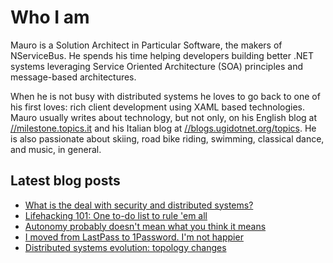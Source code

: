 # Who I am

Mauro is a Solution Architect in Particular Software, the makers of NServiceBus. He spends his time helping developers building better .NET systems leveraging Service Oriented Architecture (SOA) principles and message-based architectures.

When he is not busy with distributed systems he loves to go back to one of his first loves: rich client development using XAML based technologies. Mauro usually writes about technology, but not only, on his English blog at [//milestone.topics.it](https://milestone.topics.it) and his Italian blog at [//blogs.ugidotnet.org/topics](https//blogs.ugidotnet.org/topics). He is also passionate about skiing, road bike riding, swimming, classical dance, and music, in general.

## Latest blog posts

<!--START_SECTION:feed-->
* [What is the deal with security and distributed systems?](https:&#x2F;&#x2F;milestone.topics.it&#x2F;2022&#x2F;11&#x2F;01&#x2F;security-and-soa.html)
* [Lifehacking 101: One to-do list to rule &#39;em all](https:&#x2F;&#x2F;milestone.topics.it&#x2F;2022&#x2F;09&#x2F;19&#x2F;one-list-to-rule-them-all.html)
* [Autonomy probably doesn&#39;t mean what you think it means](https:&#x2F;&#x2F;milestone.topics.it&#x2F;2022&#x2F;09&#x2F;05&#x2F;autonomy.html)
* [I moved from LastPass to 1Password. I&#39;m not happier](https:&#x2F;&#x2F;milestone.topics.it&#x2F;2022&#x2F;08&#x2F;09&#x2F;one-password.html)
* [Distributed systems evolution: topology changes](https:&#x2F;&#x2F;milestone.topics.it&#x2F;2022&#x2F;07&#x2F;25&#x2F;topology-changes.html)
<!--END_SECTION:feed-->
